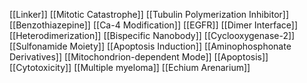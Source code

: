 [[Linker]]
[[Mitotic Catastrophe]]
[[Tubulin Polymerization Inhibitor]]
[[Benzothiazepine]]
[[Ca-4 Modification]]
[[EGFR]]
[[Dimer Interface]]
[[Heterodimerization]]
[[Bispecific Nanobody]]
[[Cyclooxygenase-2]]
[[Sulfonamide Moiety]]
[[Apoptosis Induction]]
[[Aminophosphonate Derivatives]]
[[Mitochondrion-dependent Mode]]
[[Apoptosis]]
[[Cytotoxicity]]
[[Multiple myeloma]]
[[Echium Arenarium]]
